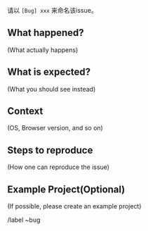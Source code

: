 请以 `[Bug] xxx` 来命名该issue。

## What happened?

(What actually happens)

## What is expected?

(What you should see instead)

## Context

(OS, Browser version, and so on)

## Steps to reproduce

(How one can reproduce the issue)

## Example Project(Optional)

(If possible, please create an example project)

/label ~bug
